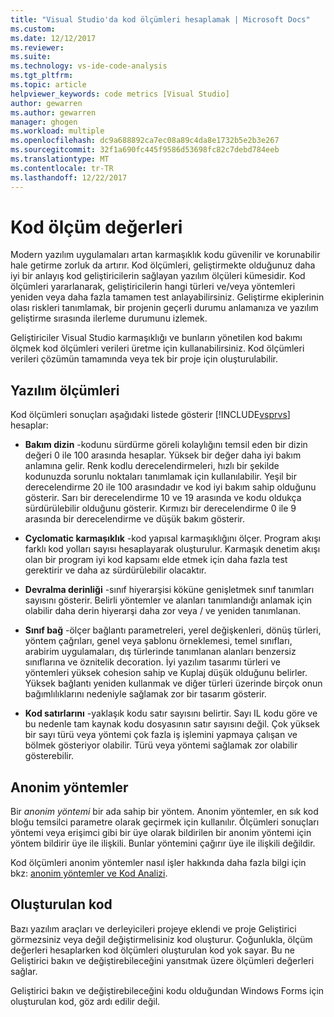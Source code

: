 ```yaml
---
title: "Visual Studio'da kod ölçümleri hesaplamak | Microsoft Docs"
ms.custom: 
ms.date: 12/12/2017
ms.reviewer: 
ms.suite: 
ms.technology: vs-ide-code-analysis
ms.tgt_pltfrm: 
ms.topic: article
helpviewer_keywords: code metrics [Visual Studio]
author: gewarren
ms.author: gewarren
manager: ghogen
ms.workload: multiple
ms.openlocfilehash: dc9a688892ca7ec08a89c4da8e1732b5e2b3e267
ms.sourcegitcommit: 32f1a690fc445f9586d53698fc82c7debd784eeb
ms.translationtype: MT
ms.contentlocale: tr-TR
ms.lasthandoff: 12/22/2017
---
```

# <a name="code-metrics-values"></a>Kod ölçüm değerleri

Modern yazılım uygulamaları artan karmaşıklık kodu güvenilir ve korunabilir hale getirme zorluk da artırır. Kod ölçümleri, geliştirmekte olduğunuz daha iyi bir anlayış kod geliştiricilerin sağlayan yazılım ölçüleri kümesidir. Kod ölçümleri yararlanarak, geliştiricilerin hangi türleri ve/veya yöntemleri yeniden veya daha fazla tamamen test anlayabilirsiniz. Geliştirme ekiplerinin olası riskleri tanımlamak, bir projenin geçerli durumu anlamanıza ve yazılım geliştirme sırasında ilerleme durumunu izlemek.

Geliştiriciler Visual Studio karmaşıklığı ve bunların yönetilen kod bakımı ölçmek kod ölçümleri verileri üretme için kullanabilirsiniz. Kod ölçümleri verileri çözümün tamamında veya tek bir proje için oluşturulabilir.

## <a name="software-measurements"></a>Yazılım ölçümleri

Kod ölçümleri sonuçları aşağıdaki listede gösterir [!INCLUDE[vsprvs](../code-quality/includes/vsprvs_md.md)] hesaplar:

- **Bakım dizin** -kodunu sürdürme göreli kolaylığını temsil eden bir dizin değeri 0 ile 100 arasında hesaplar. Yüksek bir değer daha iyi bakım anlamına gelir. Renk kodlu derecelendirmeleri, hızlı bir şekilde kodunuzda sorunlu noktaları tanımlamak için kullanılabilir. Yeşil bir derecelendirme 20 ile 100 arasındadır ve kod iyi bakım sahip olduğunu gösterir. Sarı bir derecelendirme 10 ve 19 arasında ve kodu oldukça sürdürülebilir olduğunu gösterir. Kırmızı bir derecelendirme 0 ile 9 arasında bir derecelendirme ve düşük bakım gösterir.

- **Cyclomatic karmaşıklık** -kod yapısal karmaşıklığını ölçer. Program akışı farklı kod yolları sayısı hesaplayarak oluşturulur. Karmaşık denetim akışı olan bir program iyi kod kapsamı elde etmek için daha fazla test gerektirir ve daha az sürdürülebilir olacaktır.

- **Devralma derinliği** -sınıf hiyerarşisi köküne genişletmek sınıf tanımları sayısını gösterir. Belirli yöntemler ve alanları tanımlandığı anlamak için olabilir daha derin hiyerarşi daha zor veya / ve yeniden tanımlanan.

- **Sınıf bağ** -ölçer bağlantı parametreleri, yerel değişkenleri, dönüş türleri, yöntem çağrıları, genel veya şablonu örneklemesi, temel sınıfları, arabirim uygulamaları, dış türlerinde tanımlanan alanları benzersiz sınıflarına ve öznitelik decoration. İyi yazılım tasarımı türleri ve yöntemleri yüksek cohesion sahip ve Kuplaj düşük olduğunu belirler. Yüksek bağlantı yeniden kullanmak ve diğer türleri üzerinde birçok onun bağımlılıklarını nedeniyle sağlamak zor bir tasarım gösterir.

- **Kod satırlarını** -yaklaşık kodu satır sayısını belirtir. Sayı IL kodu göre ve bu nedenle tam kaynak kodu dosyasının satır sayısını değil. Çok yüksek bir sayı türü veya yöntemi çok fazla iş işlemini yapmaya çalışan ve bölmek gösteriyor olabilir. Türü veya yöntemi sağlamak zor olabilir gösterebilir.

## <a name="anonymous-methods"></a>Anonim yöntemler

Bir *anonim yöntemi* bir ada sahip bir yöntem. Anonim yöntemler, en sık kod bloğu temsilci parametre olarak geçirmek için kullanılır. Ölçümleri sonuçları yöntemi veya erişimci gibi bir üye olarak bildirilen bir anonim yöntemi için yöntem bildirir üye ile ilişkili. Bunlar yöntemini çağırır üye ile ilişkili değildir.

Kod ölçümleri anonim yöntemler nasıl işler hakkında daha fazla bilgi için bkz: [anonim yöntemler ve Kod Analizi](../code-quality/anonymous-methods-and-code-analysis.md).

## <a name="generated-code"></a>Oluşturulan kod

Bazı yazılım araçları ve derleyicileri projeye eklendi ve proje Geliştirici görmezsiniz veya değil değiştirmelisiniz kod oluşturur. Çoğunlukla, ölçüm değerleri hesaplarken kod ölçümleri oluşturulan kod yok sayar. Bu ne Geliştirici bakın ve değiştirebileceğini yansıtmak üzere ölçümleri değerleri sağlar.

Geliştirici bakın ve değiştirebileceğini kodu olduğundan Windows Forms için oluşturulan kod, göz ardı edilir değil.